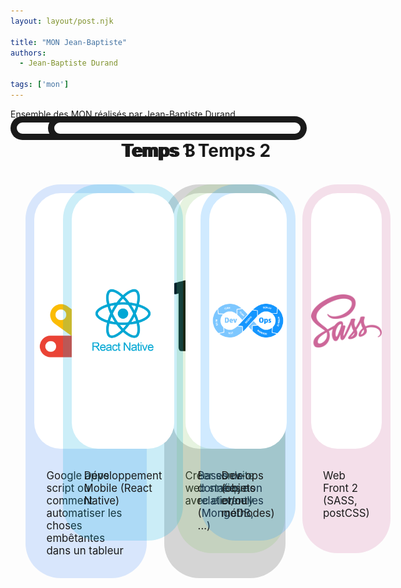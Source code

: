 ```yaml
---
layout: layout/post.njk

title: "MON Jean-Baptiste"
authors:
  - Jean-Baptiste Durand

tags: ['mon']
---
```


<!-- début résumé -->
Ensemble des MON réalisés par Jean-Baptiste Durand
<!-- fin résumé -->

<div class="temps-container">
	<div class="temps-border temps-border-left"/>
	<h2 class="temps">Temps 1</h2>
	<div class="card-container">
		<div class="card" style="background-color:rgba(64, 134, 244,var(--opacity));">
			<div class="img-container"><img src="./Image/Google_Apps_Script.svg.png" alt="Avatar" style="width:100%"></div>
			<p class="MON-descriptif">Google apps script ou comment automatiser les choses embêtantes dans un tableur</p>
		</div>
		<div class="card" style="background-color:rgba(50, 50, 50,var(--opacity));">
			<div class="img-container"><img src="./Image/11ty.png" alt="Avatar" style="width:100%;"></div>
			<p class="MON-descriptif"> Créer son site web statique avec eleventy </p>
		</div>
	</div>
</div>

<div class="temps-container">
	<div class="temps-border temps-border-right"/>
	<h2 class="temps">Temps 2</h2>
	<div class="card-container">
		<div class="card" style="background-color:rgba(129, 196, 100,var(--opacity));">
			<div class="img-container"><img src="./Image/logo-mongoDB.jpg" alt="Avatar" style="width:100%;border-radius: 8em;"></div>
			<p class="MON-descriptif">Bases de données non relationnelles (MongoDB, ...)</p>
		</div>
		<div class="card" style="background-color:rgba(206, 103, 154,var(--opacity));">
			<div class="img-container"><img src="./Image/1200px-Sass_Logo_Color.svg.png" alt="Avatar" style="width:100%"></div>
			<p class="MON-descriptif"> Web Front 2 (SASS, postCSS) </p>
		</div>
	</div>
</div>

<div class="temps-container">
	<div class="temps-border temps-border-left"/>
	<h2 class="temps">Temps 3</h2>
	<div class="card-container">
		<div class="card" style="background-color:rgba(0, 169, 217,var(--opacity));">
			<div class="img-container"><img src="./Image/1631026680-logo-react-native.png" alt="Avatar" style="width:100%"></div>
			<p class="MON-descriptif">Développement Mobile (React Native)</p>
		</div>
		<div class="card" style="background-color:rgba(20, 150, 255,var(--opacity));">
			<div class="img-container"><img src="./Image/13429_ILL_DevOpsLoop.png" alt="Avatar" style="width:100%"></div>
			<p class="MON-descriptif"> Dev-ops (objets et/ou méthodes)</p>
		</div>
	</div>
</div>

<style>
	.temps{
		text-align:center;
		font-size:2em;
		border-bottom-width:0px;
		margin-top:1em;
	}
	.temps-container{
		position:relative;
		padding-left: 30px;
		padding-right: 30px;
	}
	.temps-border{
		position:absolute;
		border:solid;
		border-width: 10px 0px 10px 0px;
		top:calc(-1em - 5px);
		bottom:calc(-1em - 5px);
		z-index:-1;
	}
	.temps-border-left{
		border-left-width:10px;
		border-radius: 40px 0px 0px 40px;
		right:10%;
		left:0;
	}
	.temps-border-right{
		border-right-width:10px;
		border-radius: 0px 40px 40px 0px;
		left:50%;
		right:0;
	}
	.card-container{
		display:flex;
		flex-direction:row;
	}
	.card{
		flex:1;
		margin:1em;
		border-radius: 4em;
		--opacity:0.2;
		transition: all 1s;
	}
	.card:hover{
		--opacity:0.6;
	}
	
	.img-container{
		height:408.6px;
		display: flex;
		justify-content: center;
		align-items: center;
		background-color:white;
		margin-right:1em;
		margin-left:1em;
		margin-top:1em;
		border-radius: 3em;
	}
	img{
		border-width:0;
	}
	.MON-descriptif{
		margin:2em;
		font-size:1.2em;
	}
</style>